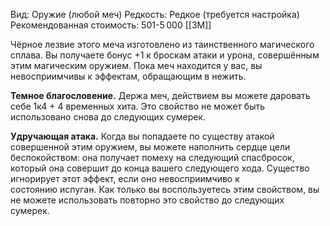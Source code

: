 Вид: Оружие (любой меч)
Редкость: Редкое (требуется настройка)
Рекомендованная стоимость: 501-5 000 [[ЗМ]]

Чёрное лезвие этого меча изготовлено из таинственного магического сплава. Вы получаете бонус +1 к броскам атаки и урона, совершённым этим магическим оружием. Пока меч находится у вас, вы невосприимчивы к эффектам, обращающим в нежить.

**Темное благословение.** Держа меч, действием вы можете даровать себе 1к4 + 4 временных хита. Это свойство не может быть использовано снова до следующих сумерек.
  
**Удручающая атака.** Когда вы попадаете по существу атакой совершенной этим оружием, вы можете наполнить сердце цели беспокойством: она получает помеху на следующий спасбросок, который она совершит до конца вашего следующего хода. Существо игнорирует этот эффект, если оно невосприимчиво к состоянию испуган. Как только вы воспользуетесь этим свойством, вы не можете использовать повторно это свойство до следующих сумерек.